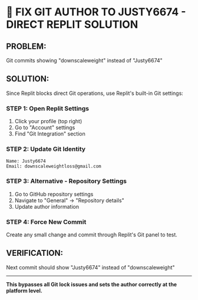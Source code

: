 # 🔧 FIX GIT AUTHOR TO JUSTY6674 - DIRECT REPLIT SOLUTION

## PROBLEM: 
Git commits showing "downscaleweight" instead of "Justy6674"

## SOLUTION:
Since Replit blocks direct Git operations, use Replit's built-in Git settings:

### STEP 1: Open Replit Settings
1. Click your profile (top right)
2. Go to "Account" settings
3. Find "Git Integration" section

### STEP 2: Update Git Identity
```
Name: Justy6674
Email: downscaleweightloss@gmail.com
```

### STEP 3: Alternative - Repository Settings
1. Go to GitHub repository settings
2. Navigate to "General" → "Repository details"  
3. Update author information

### STEP 4: Force New Commit
Create any small change and commit through Replit's Git panel to test.

## VERIFICATION:
Next commit should show "Justy6674" instead of "downscaleweight"

---

**This bypasses all Git lock issues and sets the author correctly at the platform level.**